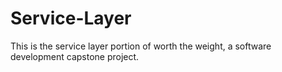 # Service-Layer
This is the service layer portion of worth the weight, a software development capstone project. 
